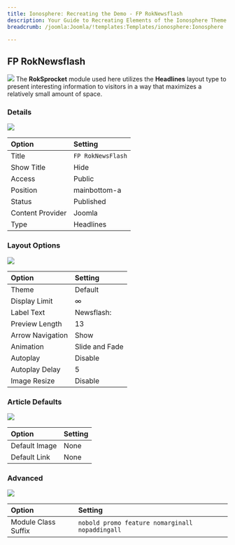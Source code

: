 ```yaml
---
title: Ionosphere: Recreating the Demo - FP RokNewsflash
description: Your Guide to Recreating Elements of the Ionosphere Theme for Joomla
breadcrumb: /joomla:Joomla/!templates:Templates/ionosphere:Ionosphere

---
```


FP RokNewsflash
-----
![][demo]
The **RokSprocket** module used here utilizes the **Headlines** layout type to present interesting information to visitors in a way that maximizes a relatively small amount of space.

### Details
![][demo2]

| Option           | Setting           |  
| :--------------- | :---------------- |  
| Title            | `FP RokNewsFlash` |  
| Show Title       | Hide              |  
| Access           | Public            |  
| Position         | mainbottom-a      |  
| Status           | Published         |  
| Content Provider | Joomla            |  
| Type             | Headlines         |  

### Layout Options
![][demo3]

| Option           | Setting        |  
| :--------------- | :------------- |  
| Theme            | Default        |  
| Display Limit    | ∞              |  
| Label Text       | Newsflash:     |  
| Preview Length   | 13             |  
| Arrow Navigation | Show           |  
| Animation        | Slide and Fade |  
| Autoplay         | Disable        |  
| Autoplay Delay   | 5              |  
| Image Resize     | Disable        |  

### Article Defaults
![][demo4]

| Option        | Setting |  
| :------------ | :------ |  
| Default Image | None    |  
| Default Link  | None    |  

### Advanced
![][demo5]

| Option              | Setting                                         |  
| :------------------ | :---------------------------------------------- |  
| Module Class Suffix | `nobold promo feature nomarginall nopaddingall` |  

[demo]: assets/demo_7.jpeg
[demo2]: assets/headlines_1.jpeg
[demo3]: assets/headlines_2.jpeg
[demo4]: assets/headlines_3.jpeg
[demo5]: assets/headlines_4.jpeg